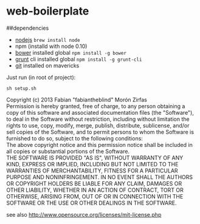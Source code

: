 web-boilerplate
===============

##dependencies  

- [nodejs](http://nodejs.org) `brew install node`
- npm (installd with node 0.10)
- [bower](http://bower.io) installed global `npm install -g bower`
- [grunt](http://gruntjs.com) cli installed global  `npm install -g grunt-cli`
- [git](http://git-scm.com) installed on mavericks

Just run (in root of project):  

    sh setup.sh  

Copyright (c)  2013 Fabian "fabiantheblind" Morón Zirfas  
Permission is hereby granted, free of charge, to any person obtaining a copy of this software and associated documentation files (the "Software"), to deal in the Software  without restriction, including without limitation the rights to use, copy, modify, merge, publish, distribute, sublicense, and/or sell copies of the Software, and to  permit persons to whom the Software is furnished to do so, subject to the following conditions:  
The above copyright notice and this permission notice shall be included in all copies or substantial portions of the Software.  
THE SOFTWARE IS PROVIDED "AS IS", WITHOUT WARRANTY OF ANY KIND, EXPRESS OR IMPLIED, INCLUDING BUT NOT LIMITED TO THE WARRANTIES OF MERCHANTABILITY, FITNESS FOR A  PARTICULAR PURPOSE AND NONINFRINGEMENT. IN NO EVENT SHALL THE AUTHORS OR COPYRIGHT HOLDERS BE LIABLE FOR ANY CLAIM, DAMAGES OR OTHER LIABILITY, WHETHER IN AN ACTION OF  CONTRACT, TORT OR OTHERWISE, ARISING FROM, OUT OF OR IN CONNECTION WITH THE SOFTWARE OR THE USE OR OTHER DEALINGS IN THE SOFTWARE.  

see also http://www.opensource.org/licenses/mit-license.php

